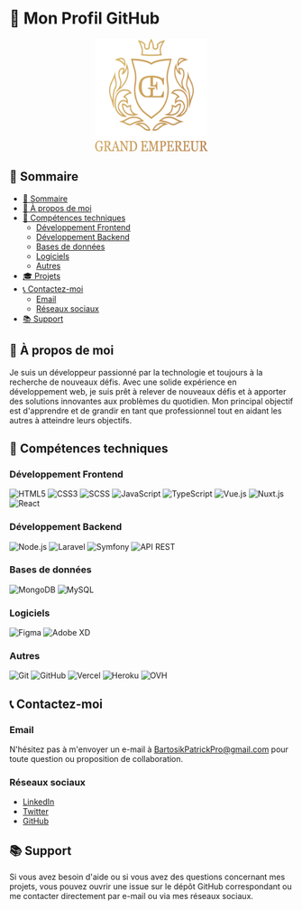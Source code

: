 # 🚀 Mon Profil GitHub

<p align="center">
  <img src="./img/logoGE-principal.svg" alt="Profil GitHub" width="200" height="200">
</p>

## 📝 Sommaire

- [📝 Sommaire](#-sommaire)
- [🧐 À propos de moi](#-à-propos-de-moi)
- [💼 Compétences techniques](#-compétences-techniques)
  - [Développement Frontend](#développement-frontend)
  - [Développement Backend](#développement-backend)
  - [Bases de données](#bases-de-données)
  - [Logiciels](#logiciels)
  - [Autres](#autres)
- [🎓 Projets](#-projets)
- [📞 Contactez-moi](#-contactez-moi)
  - [Email](#email)
  - [Réseaux sociaux](#réseaux-sociaux)
- [📚 Support](#-support)

## 🧐 À propos de moi

Je suis un développeur passionné par la technologie et toujours à la recherche de nouveaux défis. Avec une solide expérience en développement web, je suis prêt à relever de nouveaux défis et à apporter des solutions innovantes aux problèmes du quotidien. Mon principal objectif est d'apprendre et de grandir en tant que professionnel tout en aidant les autres à atteindre leurs objectifs.

## 💼 Compétences techniques

### Développement Frontend
![HTML5](https://img.shields.io/badge/-HTML5-E34F26?style=flat&logo=html5&logoColor=white) ![CSS3](https://img.shields.io/badge/-CSS3-1572B6?style=flat&logo=css3&logoColor=white) ![SCSS](https://img.shields.io/badge/-SCSS-CC6699?style=flat&logo=sass&logoColor=white) ![JavaScript](https://img.shields.io/badge/-JavaScript-F7DF1E?style=flat&logo=javascript&logoColor=black) ![TypeScript](https://img.shields.io/badge/-TypeScript-007ACC?style=flat&logo=typescript&logoColor=white) ![Vue.js](https://img.shields.io/badge/-Vue.js-4FC08D?style=flat&logo=vue.js&logoColor=white) ![Nuxt.js](https://img.shields.io/badge/-Nuxt.js-00C58E?style=flat&logo=nuxt.js&logoColor=white) ![React](https://img.shields.io/badge/-React-61DAFB?style=flat&logo=react&logoColor=black)

### Développement Backend
![Node.js](https://img.shields.io/badge/-Node.js-339933?style=flat&logo=node.js&logoColor=white) ![Laravel](https://img.shields.io/badge/-Laravel-FF2D20?style=flat&logo=laravel&logoColor=white) ![Symfony](https://img.shields.io/badge/-Symfony-000000?style=flat&logo=symfony&logoColor=white) ![API REST](https://img.shields.io/badge/-API_REST-0298c3?style=flat&logoColor=white)

### Bases de données
![MongoDB](https://img.shields.io/badge/-MongoDB-47A248?style=flat&logo=mongodb&logoColor=white) ![MySQL](https://img.shields.io/badge/-MySQL-4479A1?style=flat&logo=mysql&logoColor=white)

### Logiciels
![Figma](https://img.shields.io/badge/-Figma-F24E1E?style=flat&logo=figma&logoColor=white) ![Adobe XD](https://img.shields.io/badge/-Adobe_XD-FF26BE?style=flat&logo=adobe-xd&logoColor=white)

### Autres
![Git](https://img.shields.io/badge/-Git-F05032?style=flat&logo=git&logoColor=white) ![GitHub](https://img.shields.io/badge/-GitHub-181717?style=flat&logo=github&logoColor=white) ![Vercel](https://img.shields.io/badge/-Vercel-000000?style=flat&logo=vercel&logoColor=white) ![Heroku](https://img.shields.io/badge/-Heroku-430098?style=flat&logo=heroku&logoColor=white) ![OVH](https://img.shields.io/badge/-OVH-123F6D?style=flat&logo=ovh&logoColor=white)

## 📞 Contactez-moi

### Email
N'hésitez pas à m'envoyer un e-mail à [BartosikPatrickPro@gmail.com](mailto:BartosikPatrickPro@gmail.com) pour toute question ou proposition de collaboration.

### Réseaux sociaux
- [LinkedIn](https://www.linkedin.com/in/your-linkedin-profile)
- [Twitter](https://twitter.com/your-twitter-handle)
- [GitHub](https://github.com/your-github-username)

## 📚 Support
Si vous avez besoin d'aide ou si vous avez des questions concernant mes projets, vous pouvez ouvrir une issue sur le dépôt GitHub correspondant ou me contacter directement par e-mail ou via mes réseaux sociaux.
